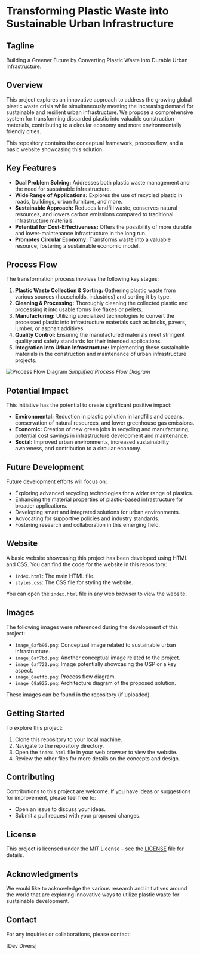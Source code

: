 # Transforming Plastic Waste into Sustainable Urban Infrastructure

## Tagline

Building a Greener Future by Converting Plastic Waste into Durable Urban Infrastructure.

## Overview

This project explores an innovative approach to address the growing global plastic waste crisis while simultaneously meeting the increasing demand for sustainable and resilient urban infrastructure. We propose a comprehensive system for transforming discarded plastic into valuable construction materials, contributing to a circular economy and more environmentally friendly cities.

This repository contains the conceptual framework, process flow, and a basic website showcasing this solution.

## Key Features

* **Dual Problem Solving:** Addresses both plastic waste management and the need for sustainable infrastructure.
* **Wide Range of Applications:** Explores the use of recycled plastic in roads, buildings, urban furniture, and more.
* **Sustainable Approach:** Reduces landfill waste, conserves natural resources, and lowers carbon emissions compared to traditional infrastructure materials.
* **Potential for Cost-Effectiveness:** Offers the possibility of more durable and lower-maintenance infrastructure in the long run.
* **Promotes Circular Economy:** Transforms waste into a valuable resource, fostering a sustainable economic model.

## Process Flow

The transformation process involves the following key stages:

1.  **Plastic Waste Collection & Sorting:** Gathering plastic waste from various sources (households, industries) and sorting it by type.
2.  **Cleaning & Processing:** Thoroughly cleaning the collected plastic and processing it into usable forms like flakes or pellets.
3.  **Manufacturing:** Utilizing specialized technologies to convert the processed plastic into infrastructure materials such as bricks, pavers, lumber, or asphalt additives.
4.  **Quality Control:** Ensuring the manufactured materials meet stringent quality and safety standards for their intended applications.
5.  **Integration into Urban Infrastructure:** Implementing these sustainable materials in the construction and maintenance of urban infrastructure projects.

![Process Flow Diagram](image_6aeffb.png)
*Simplified Process Flow Diagram*

## Potential Impact

This initiative has the potential to create significant positive impact:

* **Environmental:** Reduction in plastic pollution in landfills and oceans, conservation of natural resources, and lower greenhouse gas emissions.
* **Economic:** Creation of new green jobs in recycling and manufacturing, potential cost savings in infrastructure development and maintenance.
* **Social:** Improved urban environments, increased sustainability awareness, and contribution to a circular economy.

## Future Development

Future development efforts will focus on:

* Exploring advanced recycling technologies for a wider range of plastics.
* Enhancing the material properties of plastic-based infrastructure for broader applications.
* Developing smart and integrated solutions for urban environments.
* Advocating for supportive policies and industry standards.
* Fostering research and collaboration in this emerging field.

## Website

A basic website showcasing this project has been developed using HTML and CSS. You can find the code for the website in this repository:

* `index.html`: The main HTML file.
* `styles.css`: The CSS file for styling the website.

You can open the `index.html` file in any web browser to view the website.

## Images

The following images were referenced during the development of this project:

* `image_6afb96.png`: Conceptual image related to sustainable urban infrastructure.
* `image_6af7bd.png`: Another conceptual image related to the project.
* `image_6af722.png`: Image potentially showcasing the USP or a key aspect.
* `image_6aeffb.png`: Process flow diagram.
* `image_69a925.png`: Architecture diagram of the proposed solution.

These images can be found in the repository (if uploaded).

## Getting Started

To explore this project:

1.  Clone this repository to your local machine.
2.  Navigate to the repository directory.
3.  Open the `index.html` file in your web browser to view the website.
4.  Review the other files for more details on the concepts and design.

## Contributing

Contributions to this project are welcome. If you have ideas or suggestions for improvement, please feel free to:

* Open an issue to discuss your ideas.
* Submit a pull request with your proposed changes.

## License

This project is licensed under the MIT License - see the [LICENSE](LICENSE) file for details.

## Acknowledgments

We would like to acknowledge the various research and initiatives around the world that are exploring innovative ways to utilize plastic waste for sustainable development.

## Contact

For any inquiries or collaborations, please contact:

[Dev Divers]

